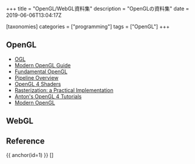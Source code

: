 +++
title = "OpenGL/WebGL資料集"
description = "OpenGLの資料集"
date = 2019-06-06T13:04:17Z

[taxonomies]
categories = ["programming"]
tags = ["OpenGL"]
+++

## OpenGL

+ [OGL](http://ogldev.atspace.co.uk/index.html)
+ [Modern OpenGL Guide](https://open.gl/)
+ [Fundamental OpenGL](http://www.songho.ca/opengl/)
+ [Pipeline Overview](http://beyondthegeek.com/2019/04/08/opengl-rendering-pipeline/)
+ [OpenGL 4 Shaders](http://antongerdelan.net/opengl/shaders.html)
+ [Rasterization: a Practical Implementation](https://www.scratchapixel.com/lessons/3d-basic-rendering/rasterization-practical-implementation/rasterization-stage)
+ [Anton's OpenGL 4 Tutorials](http://antongerdelan.net/opengl/index.html#onlinetuts)
+ [Modern OpenGL](https://en.wikibooks.org/wiki/OpenGL_Programming#Modern_OpenGL)

## WebGL

## Reference
{{ anchor(id=1) }} []

